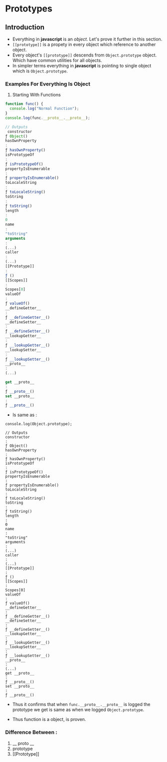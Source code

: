 # Prototypes

## Introduction

- Everything in **javascript** is an <i>object</i>. Let's prove it further in this section.
- `[[prototype]]` is a propety in every object which reference to another object.
- Every object's `[[prototype]]` descends from `Object.prototype` object. Which have common utilities for all objects.
- In simpler terms everything in **javascript** is pointing to single object which is `Object.prototype`.

### Examples For Everything Is Object

1. Starting With Functions

```javascript
function func() {
  console.log("Normal Function");
}
console.log(func.__proto__.__proto__);

// Outputs
 constructor
ƒ Object()
hasOwnProperty
: 
ƒ hasOwnProperty()
isPrototypeOf
: 
ƒ isPrototypeOf()
propertyIsEnumerable
: 
ƒ propertyIsEnumerable()
toLocaleString
: 
ƒ toLocaleString()
toString
: 
ƒ toString()
length
: 
0
name
: 
"toString"
arguments
: 
(...)
caller
: 
(...)
[[Prototype]]
: 
ƒ ()
[[Scopes]]
: 
Scopes[0]
valueOf
: 
ƒ valueOf()
__defineGetter__
: 
ƒ __defineGetter__()
__defineSetter__
: 
ƒ __defineSetter__()
__lookupGetter__
: 
ƒ __lookupGetter__()
__lookupSetter__
: 
ƒ __lookupSetter__()
__proto__
: 
(...)

get __proto__
: 
ƒ __proto__()
set __proto__
: 
ƒ __proto__()

```

- Is same as :

```javscript
console.log(Object.prototype);

// Outputs
constructor
: 
ƒ Object()
hasOwnProperty
: 
ƒ hasOwnProperty()
isPrototypeOf
: 
ƒ isPrototypeOf()
propertyIsEnumerable
: 
ƒ propertyIsEnumerable()
toLocaleString
: 
ƒ toLocaleString()
toString
: 
ƒ toString()
length
: 
0
name
: 
"toString"
arguments
: 
(...)
caller
: 
(...)
[[Prototype]]
: 
ƒ ()
[[Scopes]]
: 
Scopes[0]
valueOf
: 
ƒ valueOf()
__defineGetter__
: 
ƒ __defineGetter__()
__defineSetter__
: 
ƒ __defineSetter__()
__lookupGetter__
: 
ƒ __lookupGetter__()
__lookupSetter__
: 
ƒ __lookupSetter__()
__proto__
: 
(...)
get __proto__
: 
ƒ __proto__()
set __proto__
: 
ƒ __proto__()
```

- Thus it confirms that when `func.__proto__.__proto__` is logged the prototype we get is same as when we logged `Object.prototype`.

- Thus function is a object, is proven.

### Difference Between :

1. __ proto __
2. prototype
3. [[Prototype]]